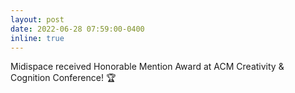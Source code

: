 ```yaml
---
layout: post
date: 2022-06-28 07:59:00-0400
inline: true
---
```


Midispace received Honorable Mention Award at ACM Creativity & Cognition Conference! :trophy: